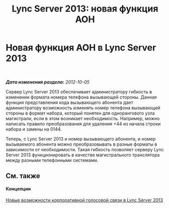 ﻿---
title: 'Lync Server 2013: новая функция АОН'
TOCTitle: Новая функция АОН
ms:assetid: 1529a207-cba0-4051-870a-f89606b0f3fd
ms:mtpsurl: https://technet.microsoft.com/ru-ru/library/JJ687974(v=OCS.15)
ms:contentKeyID: 49887876
ms.date: 05/19/2016
mtps_version: v=OCS.15
ms.translationtype: HT
---

# Новая функция АОН в Lync Server 2013

 

_**Дата изменения раздела:** 2012-10-05_

Сервер Lync Server 2013 обеспечивает администратору гибкость в изменении формата номера телефона вызывающей стороны. Данная функция представления кода вызывающего абонента дает администратору возможность изменять номер телефона вызывающей стороны в формат набора, который понятен для однорангового узла магистрали, если в этом возникает необходимость. Например, можно написать правило преобразования для удаления +44 из начала строки набора и замены на 0144.

Теперь, с Lync Server 2013 и номер вызывающего абонента, и номер вызываемого абонента можно преобразовывать в разные форматы в зависимости от необходимости. Такая гибкость позволяет серверу Lync Server 2013 функционировать в качестве магистрального транслятора между разными телефонными системами.

## См. также

#### Концепции

[Новые возможности корпоративной голосовой связи в Lync Server 2013](lync-server-2013-new-enterprise-voice-features.md)

